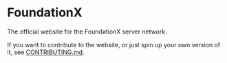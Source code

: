 # FoundationX

The official website for the FoundationX server network.

If you want to contribute to the website, or just spin up your own version of it, see [CONTRIBUTING.md](.github/CONTRIBUTING.md).
